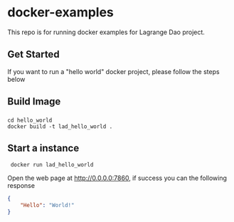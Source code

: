 # docker-examples
This repo is for running docker examples for Lagrange Dao project.
## Get Started
If you want to run a "hello world" docker project, please follow the steps below

## Build  Image
###
```shell
cd hello_world
docker build -t lad_hello_world .
```

## Start a instance

```shell
 docker run lad_hello_world
```

Open the web page at http://0.0.0.0:7860, if success you can the following response 

```json
{
    "Hello": "World!"
}
```
